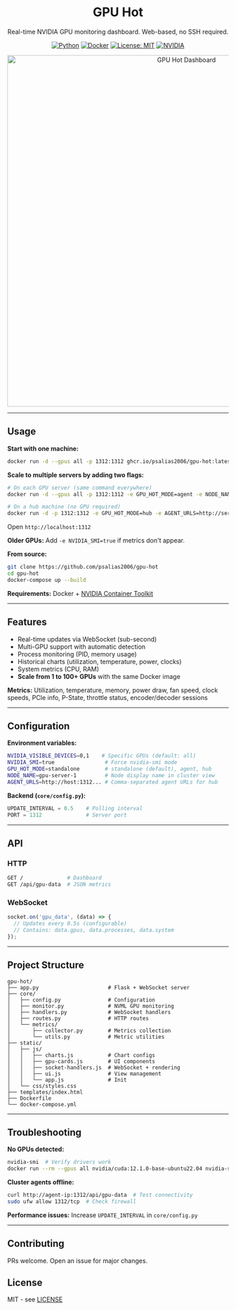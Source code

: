 <div align="center">

# GPU Hot

Real-time NVIDIA GPU monitoring dashboard. Web-based, no SSH required.

[![Python](https://img.shields.io/badge/Python-3.8+-3776AB?style=flat-square&logo=python&logoColor=white)](https://www.python.org/)
[![Docker](https://img.shields.io/badge/Docker-Ready-2496ED?style=flat-square&logo=docker&logoColor=white)](https://www.docker.com/)
[![License: MIT](https://img.shields.io/badge/License-MIT-yellow.svg)](LICENSE)
[![NVIDIA](https://img.shields.io/badge/NVIDIA-GPU-76B900?style=flat-square&logo=nvidia&logoColor=white)](https://www.nvidia.com/)

<img src="gpu-hot.png" alt="GPU Hot Dashboard" width="800" />

</div>

---

## Usage

**Start with one machine:**
```bash
docker run -d --gpus all -p 1312:1312 ghcr.io/psalias2006/gpu-hot:latest
```

**Scale to multiple servers by adding two flags:**
```bash
# On each GPU server (same command everywhere)
docker run -d --gpus all -p 1312:1312 -e GPU_HOT_MODE=agent -e NODE_NAME=$(hostname) ghcr.io/psalias2006/gpu-hot:latest

# On a hub machine (no GPU required)
docker run -d -p 1312:1312 -e GPU_HOT_MODE=hub -e AGENT_URLS=http://server1:1312,http://server2:1312,http://server3:1312 ghcr.io/psalias2006/gpu-hot:latest
```

Open `http://localhost:1312`

**Older GPUs:** Add `-e NVIDIA_SMI=true` if metrics don't appear.

**From source:**
```bash
git clone https://github.com/psalias2006/gpu-hot
cd gpu-hot
docker-compose up --build
```

**Requirements:** Docker + [NVIDIA Container Toolkit](https://docs.nvidia.com/datacenter/cloud-native/container-toolkit/latest/install-guide.html)

---

## Features

- Real-time updates via WebSocket (sub-second)
- Multi-GPU support with automatic detection
- Process monitoring (PID, memory usage)
- Historical charts (utilization, temperature, power, clocks)
- System metrics (CPU, RAM)
- **Scale from 1 to 100+ GPUs** with the same Docker image

**Metrics:** Utilization, temperature, memory, power draw, fan speed, clock speeds, PCIe info, P-State, throttle status, encoder/decoder sessions

---

## Configuration

**Environment variables:**
```bash
NVIDIA_VISIBLE_DEVICES=0,1    # Specific GPUs (default: all)
NVIDIA_SMI=true                # Force nvidia-smi mode
GPU_HOT_MODE=standalone        # standalone (default), agent, hub
NODE_NAME=gpu-server-1         # Node display name in cluster view
AGENT_URLS=http://host:1312... # Comma-separated agent URLs for hub
```

**Backend (`core/config.py`):**
```python
UPDATE_INTERVAL = 0.5    # Polling interval
PORT = 1312              # Server port
```

---

## API

### HTTP
```bash
GET /              # Dashboard
GET /api/gpu-data  # JSON metrics
```

### WebSocket
```javascript
socket.on('gpu_data', (data) => {
  // Updates every 0.5s (configurable)
  // Contains: data.gpus, data.processes, data.system
});
```
---

## Project Structure

```
gpu-hot/
├── app.py                      # Flask + WebSocket server
├── core/
│   ├── config.py               # Configuration
│   ├── monitor.py              # NVML GPU monitoring
│   ├── handlers.py             # WebSocket handlers
│   ├── routes.py               # HTTP routes
│   └── metrics/
│       ├── collector.py        # Metrics collection
│       └── utils.py            # Metric utilities
├── static/
│   ├── js/
│   │   ├── charts.js           # Chart configs
│   │   ├── gpu-cards.js        # UI components
│   │   ├── socket-handlers.js  # WebSocket + rendering
│   │   ├── ui.js               # View management
│   │   └── app.js              # Init
│   └── css/styles.css
├── templates/index.html
├── Dockerfile
└── docker-compose.yml
```

---

## Troubleshooting

**No GPUs detected:**
```bash
nvidia-smi  # Verify drivers work
docker run --rm --gpus all nvidia/cuda:12.1.0-base-ubuntu22.04 nvidia-smi  # Test Docker GPU access
```

**Cluster agents offline:**
```bash
curl http://agent-ip:1312/api/gpu-data  # Test connectivity
sudo ufw allow 1312/tcp  # Check firewall
```

**Performance issues:** Increase `UPDATE_INTERVAL` in `core/config.py`

---

## Contributing

PRs welcome. Open an issue for major changes.

## License

MIT - see [LICENSE](LICENSE)
  
